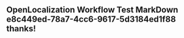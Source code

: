 <properties
ms.topic="hero-topic"
ms.test1="hero-topic"
ms.test2="test"/>


## OpenLocalization Workflow Test MarkDown e8c449ed-78a7-4cc6-9617-5d3184ed1f88 thanks!



<!--HONumber=Nov16_HO2-->


